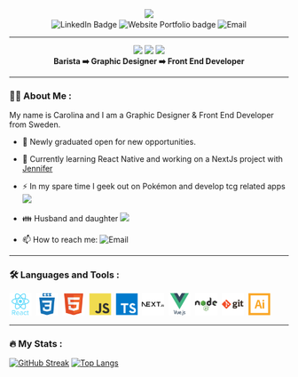 <div id="header" align="center">
 <img src="https://i.giphy.com/media/v1.Y2lkPTc5MGI3NjExdmtxMGQzNG96MHJkNWhpODdqM3AwNDk2d3dpZGszd3ZxYzI2enRmdCZlcD12MV9pbnRlcm5hbF9naWZfYnlfaWQmY3Q9dHM/8Z1lvDbRh3rOgaM2Bb/giphy.gif" width="150"/>
<div id="badges" >
   <img src="https://img.shields.io/badge/LinkedIn-blue?style=flat&logo=linkedin&logoColor=white" alt="LinkedIn Badge" link="https%3A%2F%2Fwww.linkedin.com%2Fin%2Fcarolina-warntorp%2F"/>
 <img src="https://img.shields.io/badge/Portfolio-5d5787?style=flat&logoColor=white" alt="Website Portfolio badge" link="https%3A%2F%2Fcarolina.warntorp.se"/>
   <img src="https://img.shields.io/badge/Email-797F78?style=flat&logoColor=white" alt="Email" link="https%3A%2F%2Fcarolina.warntorp.se%2Fcontact"/>

</div></div>



---
<div id="banner"   align="center">
  <img src="https://i.giphy.com/media/v1.Y2lkPTc5MGI3NjExNHU3OXhxemE3bGhlcmQxNzEwZHRhdmJ4dHRvZ2hzdDdrdW84czJ4cyZlcD12MV9pbnRlcm5hbF9naWZfYnlfaWQmY3Q9Zw/EDShIoVYEXZh56JT9y/giphy.gif" height="150"/>
  <img src="https://i.giphy.com/media/v1.Y2lkPTc5MGI3NjExMDByNWFubW9sc2ZpbXNwb3J4cXJuYnd2M2ttMHRrbjAyeWNqbm5tNiZlcD12MV9pbnRlcm5hbF9naWZfYnlfaWQmY3Q9Zw/nAPg6ByO12P3ilpfrY/giphy.gif" height="150"/>
  <img src="https://i.giphy.com/media/v1.Y2lkPTc5MGI3NjExdTRjbG4wOGYyaGFyd3MwM3UzdWlvb3djbzQzYjhwZTVkaWhka2pvdiZlcD12MV9pbnRlcm5hbF9naWZfYnlfaWQmY3Q9Zw/2IudUHdI075HL02Pkk/giphy.gif" height="150"/>
 <br/>
 <b margin="0">Barista ➡️ Graphic Designer ➡️ Front End Developer</b>
</div>
  
---

### :woman_technologist: About Me :
My name is Carolina and I am a Graphic Designer & Front End Developer from Sweden.

- :telescope: Newly graduated open for new opportunities.

- :seedling: Currently learning React Native and working on a NextJs project with [Jennifer](https://github.com/jennifer-mcallister)

- :zap: In my spare time I geek out on Pokémon and develop tcg related apps <img src="https://i.giphy.com/media/v1.Y2lkPTc5MGI3NjExNW5tdG1hbWJ4a3A3ZHQzeDAwbWQyMXF5dXNoZDQ3bXV2MzdocnJudCZlcD12MV9pbnRlcm5hbF9naWZfYnlfaWQmY3Q9cw/Sd9XrDFZZ0Q0OXAdJM/giphy.gif" width="30"/>

- :family: Husband and daughter <img src="https://i.giphy.com/media/v1.Y2lkPTc5MGI3NjExa2Z1emg5Mml4cTV6ZjcyYTNycTV5b2l6enVpbjlhajhhZGw2cmh2cCZlcD12MV9pbnRlcm5hbF9naWZfYnlfaWQmY3Q9cw/fLPFNWDptCOClH0rr1/giphy.gif" width="30"/>

- :mailbox: How to reach me: <img src="https://img.shields.io/badge/Email-797F78?style=flat&logoColor=white" alt="Email" link="https%3A%2F%2Fcarolina.warntorp.se%2Fcontact"/>

---

### :hammer_and_wrench: Languages and Tools :
<div>
  <img src="https://github.com/devicons/devicon/blob/master/icons/react/react-original-wordmark.svg" title="React" alt="React" width="40" height="40"/>&nbsp;
  <img src="https://github.com/devicons/devicon/blob/master/icons/css3/css3-plain-wordmark.svg"  title="CSS3" alt="CSS" width="40" height="40"/>&nbsp;
  <img src="https://github.com/devicons/devicon/blob/master/icons/html5/html5-original.svg" title="HTML5" alt="HTML" width="40" height="40"/>&nbsp;
  <img src="https://github.com/devicons/devicon/blob/master/icons/javascript/javascript-original.svg" title="JavaScript" alt="JavaScript" width="40" height="40"/>&nbsp;
  <img src="https://github.com/devicons/devicon/blob/master/icons/typescript/typescript-original.svg" title="TypeScript" alt="TypeScript" width="40" height="40"/>&nbsp;
  <img src="https://github.com/devicons/devicon/blob/master/icons/nextjs/nextjs-original-wordmark.svg" title="NextJS" alt="NextJS" width="40" height="40"/>&nbsp;
  <img src="https://github.com/devicons/devicon/blob/master/icons/vuejs/vuejs-original-wordmark.svg" title="VueJS" alt="VueJS" width="40" height="40"/>&nbsp;
  <img src="https://github.com/devicons/devicon/blob/master/icons/nodejs/nodejs-original-wordmark.svg" title="NodeJS" alt="NodeJS" width="40" height="40"/>&nbsp;
  <img src="https://github.com/devicons/devicon/blob/master/icons/git/git-original-wordmark.svg" title="Git" **alt="Git" width="40" height="40"/>&nbsp;
  <img src="https://github.com/devicons/devicon/blob/master/icons/illustrator/illustrator-line.svg" title="Illustrator" alt="Illustrator" width="40" height="40"/>&nbsp;
</div>

--- 
### :fire: My Stats :

[![GitHub Streak](https://github-readme-streak-stats.herokuapp.com?user=Carowa27&theme=tokyonight&hide_border=true&date_format=j%20M%5B%20Y%5D&exclude_days=Sun%2CSat&card_width=500)](https://git.io/streak-stats)
[![Top Langs](https://github-readme-stats.vercel.app/api/top-langs/?username=Carowa27&layout=compact&theme=tokyonight&hide_border=true&card_width=250)](https://github.com/anuraghazra/github-readme-stats)

